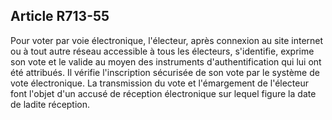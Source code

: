 Article R713-55
----
Pour voter par voie électronique, l'électeur, après connexion au site internet
ou à tout autre réseau accessible à tous les électeurs, s'identifie, exprime son
vote et le valide au moyen des instruments d'authentification qui lui ont été
attribués. Il vérifie l'inscription sécurisée de son vote par le système de vote
électronique. La transmission du vote et l'émargement de l'électeur font l'objet
d'un accusé de réception électronique sur lequel figure la date de ladite
réception.
